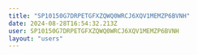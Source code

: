 ```yaml
---
title: "SP10150G7DRPETGFXZQWQ0WRCJ6XQV1MEMZP6BVNH"
date: 2024-08-28T16:54:32.213Z
user: SP10150G7DRPETGFXZQWQ0WRCJ6XQV1MEMZP6BVNH
layout: "users"
---
```

    